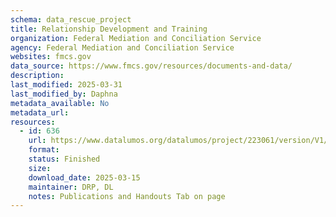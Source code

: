 ```yaml
---
schema: data_rescue_project 
title: Relationship Development and Training
organization: Federal Mediation and Conciliation Service
agency: Federal Mediation and Conciliation Service
websites: fmcs.gov
data_source: https://www.fmcs.gov/resources/documents-and-data/
description: 
last_modified: 2025-03-31
last_modified_by: Daphna
metadata_available: No
metadata_url: 
resources:
  - id: 636
    url: https://www.datalumos.org/datalumos/project/223061/version/V1/view
    format: 
    status: Finished
    size: 
    download_date: 2025-03-15
    maintainer: DRP, DL
    notes: Publications and Handouts Tab on page
---
```

